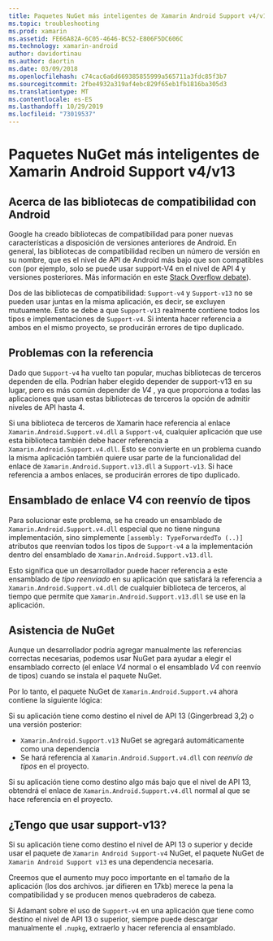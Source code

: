 ```yaml
---
title: Paquetes NuGet más inteligentes de Xamarin Android Support v4/v13
ms.topic: troubleshooting
ms.prod: xamarin
ms.assetid: FE66A82A-6C05-4646-BC52-E806F5DC606C
ms.technology: xamarin-android
author: davidortinau
ms.author: daortin
ms.date: 03/09/2018
ms.openlocfilehash: c74cac6a6d669385855999a565711a3fdc85f3b7
ms.sourcegitcommit: 2fbe4932a319af4ebc829f65eb1fb1816ba305d3
ms.translationtype: MT
ms.contentlocale: es-ES
ms.lasthandoff: 10/29/2019
ms.locfileid: "73019537"
---
```

# <a name="smarter-xamarin-android-support-v4--v13-nuget-packages"></a>Paquetes NuGet más inteligentes de Xamarin Android Support v4/v13

## <a name="about-the-android-support-libraries"></a>Acerca de las bibliotecas de compatibilidad con Android

Google ha creado bibliotecas de compatibilidad para poner nuevas características a disposición de versiones anteriores de Android. En general, las bibliotecas de compatibilidad reciben un número de versión en su nombre, que es el nivel de API de Android más bajo que son compatibles con (por ejemplo, solo se puede usar support-V4 en el nivel de API 4 y versiones posteriores. Más información en este [Stack Overflow debate](https://stackoverflow.com/questions/9926403/android-support-package-compatibility-library-use-v4-or-v13)). 

Dos de las bibliotecas de compatibilidad: `Support-v4` y `Support-v13` no se pueden usar juntas en la misma aplicación, es decir, se excluyen mutuamente. Esto se debe a que `Support-v13` realmente contiene todos los tipos e implementaciones de `Support-v4`. Si intenta hacer referencia a ambos en el mismo proyecto, se producirán errores de tipo duplicado.

## <a name="problems-with-referencing"></a>Problemas con la referencia

Dado que `Support-v4` ha vuelto tan popular, muchas bibliotecas de terceros dependen de ella. Podrían haber elegido depender de support-v13 en su lugar, pero es más común depender de _V4_ , ya que proporciona a todas las aplicaciones que usan estas bibliotecas de terceros la opción de admitir niveles de API hasta 4.

Si una biblioteca de terceros de Xamarin hace referencia al enlace `Xamarin.Android.Support.v4.dll` a `Support-v4`, cualquier aplicación que use esta biblioteca también debe hacer referencia a `Xamarin.Android.Support.v4.dll`. Esto se convierte en un problema cuando la misma aplicación también quiere usar parte de la funcionalidad del enlace de `Xamarin.Android.Support.v13.dll` a `Support-v13`. Si hace referencia a ambos enlaces, se producirán errores de tipo duplicado.

## <a name="type-forwarded-v4-binding-assembly"></a>Ensamblado de enlace V4 con reenvío de tipos

Para solucionar este problema, se ha creado un ensamblado de `Xamarin.Android.Support.v4.dll` especial que no tiene ninguna implementación, sino simplemente `[assembly: TypeForwardedTo (..)]` atributos que reenvían todos los tipos de `Support-v4` a la implementación dentro del ensamblado de `Xamarin.Android.Support.v13.dll`.

Esto significa que un desarrollador puede hacer referencia a este ensamblado de _tipo reenviado_ en su aplicación que satisfará la referencia a `Xamarin.Android.Support.v4.dll` de cualquier biblioteca de terceros, al tiempo que permite que `Xamarin.Android.Support.v13.dll` se use en la aplicación.

## <a name="nuget-assistance"></a>Asistencia de NuGet

Aunque un desarrollador podría agregar manualmente las referencias correctas necesarias, podemos usar NuGet para ayudar a elegir el ensamblado correcto (el enlace _V4_ normal o el ensamblado _V4_ con reenvío de tipos) cuando se instala el paquete NuGet.

Por lo tanto, el paquete NuGet de `Xamarin.Android.Support.v4` ahora contiene la siguiente lógica:

Si su aplicación tiene como destino el nivel de API 13 (Gingerbread 3,2) o una versión posterior:

* `Xamarin.Android.Support.v13` NuGet se agregará automáticamente como una dependencia
* Se hará referencia al `Xamarin.Android.Support.v4.dll` con _reenvío de tipos_ en el proyecto.

Si su aplicación tiene como destino algo más bajo que el nivel de API 13, obtendrá el enlace de `Xamarin.Android.Support.v4.dll` normal al que se hace referencia en el proyecto.

## <a name="do-i-have-to-use-support-v13"></a>¿Tengo que usar support-v13?

Si su aplicación tiene como destino el nivel de API 13 o superior y decide usar el paquete de `Xamarin Android Support-v4` NuGet, el paquete NuGet de `Xamarin Android Support v13` es una dependencia necesaria.

Creemos que el aumento muy poco importante en el tamaño de la aplicación (los dos archivos. jar difieren en 17kb) merece la pena la compatibilidad y se producen menos quebraderos de cabeza.

Si Adamant sobre el uso de `Support-v4` en una aplicación que tiene como destino el nivel de API 13 o superior, siempre puede descargar manualmente el `.nupkg`, extraerlo y hacer referencia al ensamblado.
